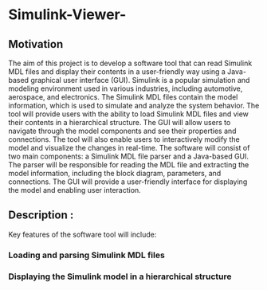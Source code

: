 # Simulink-Viewer-
## Motivation 
The aim of this project is to develop a software tool that can read Simulink MDL files 
and display their contents in a user-friendly way using a Java-based graphical user 
interface (GUI). Simulink is a popular simulation and modeling environment used in 
various industries, including automotive, aerospace, and electronics. The Simulink MDL 
files contain the model information, which is used to simulate and analyze the system 
behavior.
The tool will provide users with the ability to load Simulink MDL files and view their 
contents in a hierarchical structure. The GUI will allow users to navigate through the 
model components and see their properties and connections. The tool will also enable 
users to interactively modify the model and visualize the changes in real-time.
The software will consist of two main components: a Simulink MDL file parser and a 
Java-based GUI. The parser will be responsible for reading the MDL file and extracting 
the model information, including the block diagram, parameters, and connections. The 
GUI will provide a user-friendly interface for displaying the model and enabling user 
interaction.

## Description : 
Key features of the software tool will include:
### Loading and parsing Simulink MDL files
### Displaying the Simulink model in a hierarchical structure
